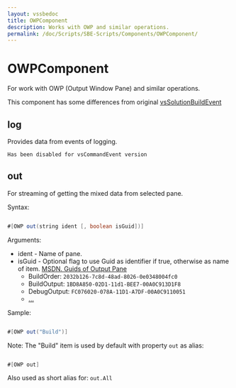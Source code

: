 ```yaml
---
layout: vssbedoc
title: OWPComponent
description: Works with OWP and similar operations.
permalink: /doc/Scripts/SBE-Scripts/Components/OWPComponent/
---
```


# OWPComponent

For work with OWP (Output Window Pane) and similar operations.

This component has some differences from original [vsSolutionBuildEvent](http://vssbe.r-eg.net/doc/Scripts/SBE-Scripts/Components/OWPComponent/)

## log

Provides data from events of logging.

`Has been disabled for vsCommandEvent version`


## out

For streaming of getting the mixed data from selected pane.

Syntax:

```java 

#[OWP out(string ident [, boolean isGuid])]
```

Arguments:

* ident - Name of pane.
* isGuid - Optional flag to use Guid as identifier if true, otherwise as name of item. [MSDN. Guids of Output Pane](https://msdn.microsoft.com/en-us/library/bb166496.aspx?f=255&MSPPError=-2147217396#Anchor_4)
    * BuildOrder: `2032b126-7c8d-48ad-8026-0e0348004fc0`
    * BuildOutput: `1BD8A850-02D1-11d1-BEE7-00A0C913D1F8`
    * DebugOutput: `FC076020-078A-11D1-A7DF-00A0C9110051`
    * [...](https://msdn.microsoft.com/en-us/library/bb166496.aspx?f=255&MSPPError=-2147217396#Anchor_4)

Sample:

```java 

#[OWP out("Build")]
```

Note: The "Build" item is used by default with property `out` as alias:

```java 

#[OWP out]
```

Also used as short alias for: `out.All`
